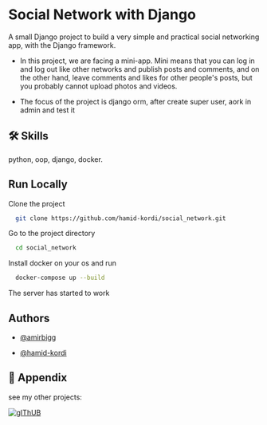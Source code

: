 
# Social Network with Django

A small Django project to build a very simple and practical social networking app, with the Django framework.


* In this project, we are facing a mini-app. Mini means that you can log in and log out like other networks and publish posts and comments, and on the other hand, leave comments and likes for other people's posts, but you probably cannot upload photos and videos.

* The focus of the project is django orm, after create super user, aork in admin and test it

## 🛠 Skills
python, oop, django, docker.


## Run Locally

Clone the project

```bash
  git clone https://github.com/hamid-kordi/social_network.git
```

Go to the project directory

```bash
  cd social_network
```

Install docker on your os and run 

```bash
  docker-compose up --build
```

The server has started to work



## Authors

- [@amirbigg](https://github.com/amirbigg)

- [@hamid-kordi](https://github.com/hamid-kordi)
## 🔗 Appendix
see my other projects: 

[![gIThUB](https://img.shields.io/badge/github-000?style=for-the-badge&logo=github&logoColor=wight)](https://github.com/hamid-kordi?tab=repositories)



